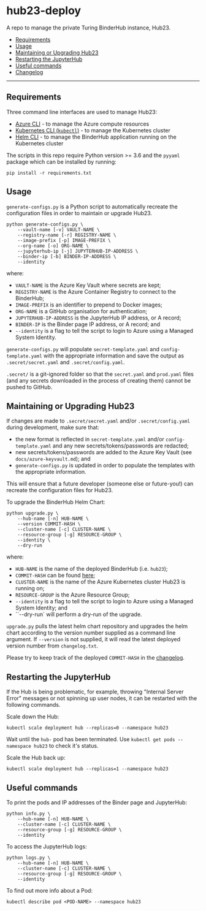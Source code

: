 # hub23-deploy

A repo to manage the private Turing BinderHub instance, Hub23.

- [Requirements](#Requirements)
- [Usage](#Usage)
- [Maintaining or Upgrading Hub23](#Maintaining-or-Upgrading-Hub23)
- [Restarting the JupyterHub](#Restarting-the-JupyterHub)
- [Useful commands](#Useful-commands)
- [Changelog](#Changelog)

---

## Requirements

Three command line interfaces are used to manage Hub23:

* [Azure CLI](https://docs.microsoft.com/en-us/cli/azure/install-azure-cli?view=azure-cli-latest) - to manage the Azure compute resources
* [Kubernetes CLI (`kubectl`)](https://kubernetes.io/docs/tasks/tools/install-kubectl/#install-kubectl) - to manage the Kubernetes cluster
* [Helm CLI](https://helm.sh/docs/using_helm/#installing-helm) - to manage the BinderHub application running on the Kubernetes cluster

The scripts in this repo require Python version >= 3.6 and the `pyyaml` package which can be installed by running:

```
pip install -r requirements.txt
```

## Usage

`generate-configs.py` is a Python script to automatically recreate the configuration files in order to maintain or upgrade Hub23.

```
python generate-configs.py \
    --vault-name [-v] VAULT-NAME \
    --registry-name [-r] REGISTRY-NAME \
    --image-prefix [-p] IMAGE-PREFIX \
    --org-name [-o] ORG-NAME \
    --jupyterhub-ip [-j] JUPYTERHUB-IP-ADDRESS \
    --binder-ip [-b] BINDER-IP-ADDRESS \
    --identity
```

where:
* `VAULT-NAME` is the Azure Key Vault where secrets are kept;
* `REGISTRY-NAME` is the Azure Container Registry to connect to the BinderHub;
* `IMAGE-PREFIX` is an identifier to prepend to Docker images;
* `ORG-NAME` is a GitHub organisation for authentication;
* `JUPYTERHUB-IP-ADDRESS` is the JupyterHub IP address, or A record;
* `BINDER-IP` is the Binder page IP address, or A record; and
* `--identity` is a flag to tell the script to login to Azure using a Managed System Identity.

`generate-configs.py` will populate `secret-template.yaml` and `config-template.yaml` with the appropriate information and save the output as `.secret/secret.yaml` and `.secret/config.yaml`.

`.secret/` is a git-ignored folder so that the `secret.yaml` and `prod.yaml` files (and any secrets downloaded in the process of creating them) cannot be pushed to GitHub.

## Maintaining or Upgrading Hub23

If changes are made to `.secret/secret.yaml` and/or `.secret/config.yaml` during development, make sure that:
* the new format is reflected in `secret-template.yaml` and/or `config-template.yaml` and any new secrets/tokens/passwords are redacted;
* new secrets/tokens/passwords are added to the Azure Key Vault (see `docs/azure-keyvault.md`); and
* `generate-configs.py` is updated in order to populate the templates with the appropriate information.

This will ensure that a future developer (someone else or future-you!) can recreate the configuration files for Hub23.

To upgrade the BinderHub Helm Chart:
```
python upgrade.py \
    --hub-name [-n] HUB-NAME \
    --version COMMIT-HASH \
    --cluster-name [-c] CLUSTER-NAME \
    --resource-group [-g] RESOURCE-GROUP \
    --identity \
    --dry-run
```
where:
* `HUB-NAME` is the name of the deployed BinderHub (i.e. `hub23`);
* `COMMIT-HASH` can be found [here](https://jupyterhub.github.io/helm-chart/#development-releases-binderhub);
* `CLUSTER-NAME` is the name of the Azure Kubernetes cluster Hub23 is running on;
* `RESOURCE-GROUP` is the Azure Resource Group;
* `--identity` is a flag to tell the script to login to Azure using a Managed System Identity; and
* ``--dry-run` will perform a dry-run of the upgrade.

`upgrade.py` pulls the latest helm chart repository and upgrades the helm chart according to the version number supplied as a command line argument.
If `--version` is not supplied, it will read the latest deployed version number from `changelog.txt`.

Please try to keep track of the deployed `COMMIT-HASH` in the [changelog](changelog.txt).

## Restarting the JupyterHub

If the Hub is being problematic, for example, throwing "Internal Server Error" messages or not spinning up user nodes, it can be restarted with the following commands.

Scale down the Hub:
```
kubectl scale deployment hub --replicas=0 --namespace hub23
```

Wait until the `hub-` pod has been terminated.
Use `kubectl get pods --namespace hub23` to check it's status.

Scale the Hub back up:
```
kubectl scale deployment hub --replicas=1 --namespace hub23
```

## Useful commands

To print the pods and IP addresses of the Binder page and JupyterHub:
```
python info.py \
    --hub-name [-n] HUB-NAME \
    --cluster-name [-c] CLUSTER-NAME \
    --resource-group [-g] RESOURCE-GROUP \
    --identity
```

To access the JupyterHub logs:
```
python logs.py \
    --hub-name [-n] HUB-NAME \
    --cluster-name [-c] CLUSTER-NAME \
    --resource-group [-g] RESOURCE-GROUP \
    --identity
```

To find out more info about a Pod:
```
kubectl describe pod <POD-NAME> --namespace hub23
```
